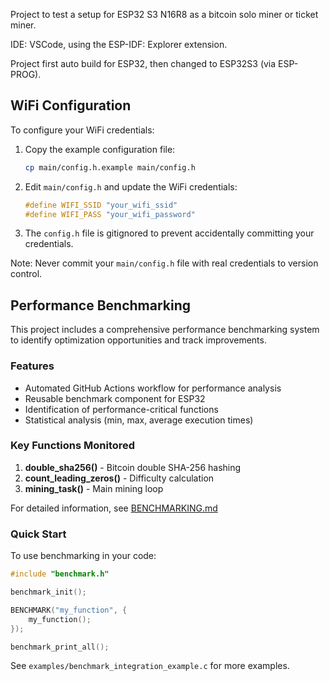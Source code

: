 Project to test a setup for ESP32 S3 N16R8 as a bitcoin solo miner or ticket miner.

IDE: VSCode, using the ESP-IDF: Explorer extension.

Project first auto build for ESP32, then changed to ESP32S3 (via ESP-PROG).

## WiFi Configuration

To configure your WiFi credentials:

1. Copy the example configuration file:
   ```bash
   cp main/config.h.example main/config.h
   ```

2. Edit `main/config.h` and update the WiFi credentials:
   ```c
   #define WIFI_SSID "your_wifi_ssid"
   #define WIFI_PASS "your_wifi_password"
   ```

3. The `config.h` file is gitignored to prevent accidentally committing your credentials.

Note: Never commit your `main/config.h` file with real credentials to version control.

## Performance Benchmarking

This project includes a comprehensive performance benchmarking system to identify optimization opportunities and track improvements.

### Features

- Automated GitHub Actions workflow for performance analysis
- Reusable benchmark component for ESP32
- Identification of performance-critical functions
- Statistical analysis (min, max, average execution times)

### Key Functions Monitored

1. **double_sha256()** - Bitcoin double SHA-256 hashing
2. **count_leading_zeros()** - Difficulty calculation
3. **mining_task()** - Main mining loop

For detailed information, see [BENCHMARKING.md](BENCHMARKING.md)

### Quick Start

To use benchmarking in your code:

```c
#include "benchmark.h"

benchmark_init();

BENCHMARK("my_function", {
    my_function();
});

benchmark_print_all();
```

See `examples/benchmark_integration_example.c` for more examples.
